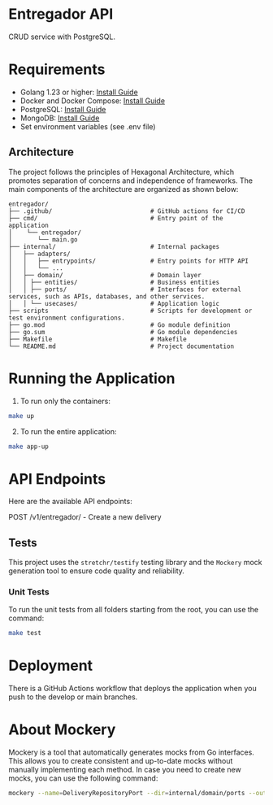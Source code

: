 # Entregador API

CRUD service with PostgreSQL.

# Requirements

* Golang 1.23 or higher: [Install Guide](https://golang.org/doc/install)
* Docker and Docker Compose: [Install Guide](https://docs.docker.com/compose/install/)
* PostgreSQL: [Install Guide](https://www.postgresql.org/)
* MongoDB: [Install Guide](https://www.mongodb.com/pt-br/docs/manual/installation/)
* Set environment variables (see .env file)

## Architecture

The project follows the principles of Hexagonal Architecture, which promotes separation of concerns and independence of frameworks. 
The main components of the architecture are organized as shown below:
```
entregador/
├── .github/                           # GitHub actions for CI/CD
├── cmd/                               # Entry point of the application
│    └── entregador/
│       └── main.go                 
├── internal/                          # Internal packages
│   ├── adapters/
│   │   ├── entrypoints/               # Entry points for HTTP API
│   │   └── ... 
│   ├── domain/                        # Domain layer
│   │ ├── entities/                    # Business entities
│   │ ├── ports/                       # Interfaces for external services, such as APIs, databases, and other services.
│   │ └── usecases/                    # Application logic
├── scripts                            # Scripts for development or test environment configurations.
├── go.mod                             # Go module definition 
├── go.sum                             # Go module dependencies
├── Makefile                           # Makefile  
└── README.md                          # Project documentation
```

# Running the Application

1. To run only the containers:
```bash
make up 
```

2. To run the entire application:
```bash
make app-up
```

# API Endpoints

Here are the available API endpoints:

POST /v1/entregador/ - Create a new delivery

## Tests

This project uses the `stretchr/testify` testing library and the `Mockery` mock generation tool to ensure code quality and reliability.

### Unit Tests

To run the unit tests from all folders starting from the root, you can use the command:

```bash
make test
```

# Deployment

There is a GitHub Actions workflow that deploys the application when you push to the develop or main branches. 

# About Mockery
Mockery is a tool that automatically generates mocks from Go interfaces. This allows you to create consistent and up-to-date mocks without manually implementing each method. In case you need to create new mocks, you can use the following command:

```bash
mockery --name=DeliveryRepositoryPort --dir=internal/domain/ports --output=internal/domain/ports/mocks --outpkg=mocks --filename=postgres.port.mock.go
```